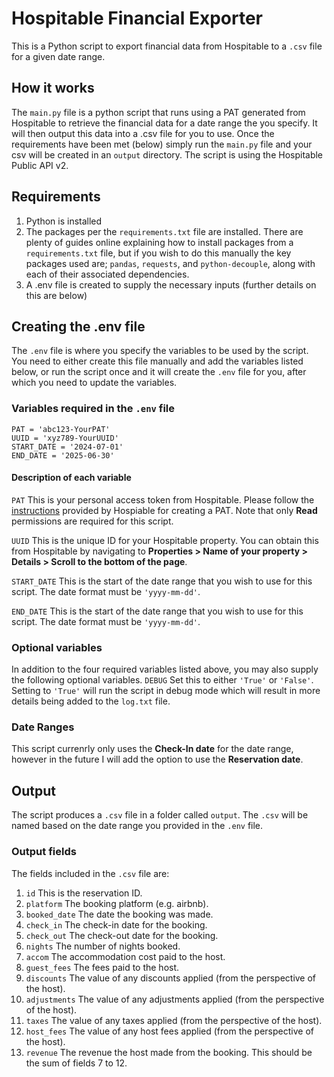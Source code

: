 # Hospitable Financial Exporter
This is a Python script to export financial data from Hospitable to a `.csv` file for a given date range.

## How it works
The `main.py` file is a python script that runs using a PAT generated from Hospitable to retrieve the financial data for a date range the you specify. It will then output this data into a .csv file for you to use.
Once the requirements have been met (below) simply run the `main.py` file and your csv will be created in an `output` directory.
The script is using the Hospitable Public API v2.

## Requirements
1. Python is installed
2. The packages per the `requirements.txt` file are installed. There are plenty of guides online explaining how to install packages from a  `requirements.txt` file, but if you wish to do this manually the key packages used are; `pandas`, `requests`, and `python-decouple`, along with each of their associated dependencies.
3. A .env file is created to supply the necessary inputs (further details on this are below)

## Creating the .env file
The `.env` file is where you specify the variables to be used by the script. You need to either create this file manually and add the variables listed below, or run the script once and it will create the `.env` file for you, after which you need to update the variables.

### Variables required in the `.env` file

```
PAT = 'abc123-YourPAT'
UUID = 'xyz789-YourUUID'
START_DATE = '2024-07-01'
END_DATE = '2025-06-30'
```

#### Description of each variable
`PAT` This is your personal access token from Hospitable. Please follow the [instructions](https://help.hospitable.com/en/articles/8609392-accessing-the-public-api-with-a-personal-access-token) provided by Hospiable for creating a PAT. Note that only **Read** permissions are required for this script.

`UUID` This is the unique ID for your Hospitable property. You can obtain this from Hospitable by navigating to **Properties > Name of your property > Details > Scroll to the bottom of the page**.

`START_DATE` This is the start of the date range that you wish to use for this script. The date format must be `'yyyy-mm-dd'`.

`END_DATE` This is the start of the date range that you wish to use for this script. The date format must be `'yyyy-mm-dd'`.

### Optional variables
In addition to the four required variables listed above, you may also supply the following optional variables.
`DEBUG` Set this to either `'True'` or `'False'`. Setting to `'True'` will run the script in debug mode which will result in more details being added to the `log.txt` file.

### Date Ranges
This script currenrly only uses the **Check-In date** for the date range, however in the future I will add the option to use the **Reservation date**.

## Output
The script produces a `.csv` file in a folder called `output`. The `.csv` will be named based on the date range you provided in the `.env` file.

### Output fields
The fields included in the `.csv` file are:
1. `id` This is the reservation ID.
2. `platform` The booking platform (e.g. airbnb).
3. `booked_date` The date the booking was made.
4. `check_in` The check-in date for the booking.
5. `check_out` The check-out date for the booking.
6. `nights` The number of nights booked.
7. `accom` The accommodation cost paid to the host.
8. `guest_fees` The fees paid to the host.
9. `discounts` The value of any discounts applied (from the perspective of the host).
10. `adjustments` The value of any adjustments applied (from the perspective of the host).
11. `taxes` The value of any taxes applied (from the perspective of the host).
12. `host_fees` The value of any host fees applied (from the perspective of the host).
13. `revenue` The revenue the host made from the booking. This should be the sum of fields 7 to 12.